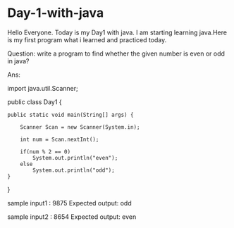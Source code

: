 # Day-1-with-java

Hello Everyone. Today is my Day1 with java. I am starting learning java.Here is my first program what i learned and practiced today.

Question: write a program to find whether the given number is even or odd in java?

Ans: 

import java.util.Scanner;

public class Day1 {

    public static void main(String[] args) {
    
        Scanner Scan = new Scanner(System.in);

        int num = Scan.nextInt();

        if(num % 2 == 0)
            System.out.println("even");
        else
            System.out.println("odd");
    }
}

sample input1 : 9875
Expected output: odd

sample input2 : 8654
Expected output: even
